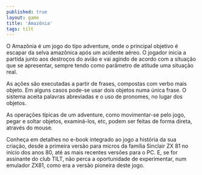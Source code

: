 ```yaml
---
published: true
layout: game
title: 'Amazônia'
tags: tilt
---
```

O Amaz&ocirc;nia &eacute; um jogo do tipo adventure, onde o principal objetivo &eacute; escapar da selva amaz&ocirc;nica ap&oacute;s um acidente a&eacute;reo. O jogador inicia a partida junto aos destro&ccedil;os do avi&atilde;o e vai agindo de acordo com a situa&ccedil;&atilde;o que se apresentar, sempre tendo como par&acirc;metro de atitude uma situa&ccedil;&atilde;o real.




As a&ccedil;&otilde;es s&atilde;o executadas a partir de frases, compostas com verbo mais objeto. Em alguns casos pode-se usar dois objetos numa &uacute;nica frase. O sistema aceita palavras abreviadas e o uso de pronomes, no lugar dos objetos.




As opera&ccedil;&otilde;es t&iacute;picas de um adventure, como movimentar-se pelo jogo, pegar e soltar objetos, examin&aacute;-los, etc, podem ser feitas de forma direta, atrav&eacute;s do mouse.




Conhe&ccedil;a em detalhes no e-book integrado ao jogo a hist&oacute;ria da sua cria&ccedil;&atilde;o, desde a primeira vers&atilde;o para micros da fam&iacute;lia Sinclair ZX 81 no in&iacute;cio dos anos 80, at&eacute; as mais recentes vers&otilde;es para o PC. E, se for assinante do club TILT, n&atilde;o perca a oportunidade de experimentar, num emulador ZX81, como era a vers&atilde;o pioneira deste jogo.</p>
